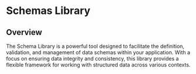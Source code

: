 # Schemas Library

## Overview

The Schema Library is a powerful tool designed to facilitate the definition, validation, and management of data schemas within your application. With a focus on ensuring data integrity and consistency, this library provides a flexible framework for working with structured data across various contexts.
